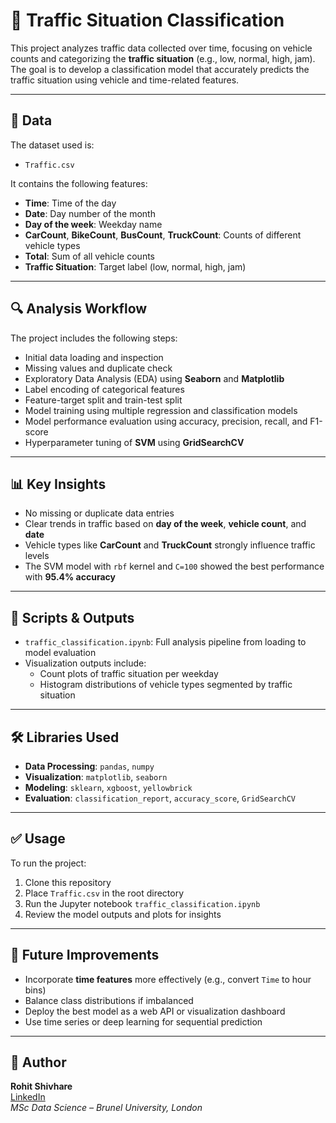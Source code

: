 # 🚦 Traffic Situation Classification

This project analyzes traffic data collected over time, focusing on vehicle counts and categorizing the **traffic situation** (e.g., low, normal, high, jam). The goal is to develop a classification model that accurately predicts the traffic situation using vehicle and time-related features.

---

## 📂 Data

The dataset used is:

- `Traffic.csv`

It contains the following features:

- **Time**: Time of the day  
- **Date**: Day number of the month  
- **Day of the week**: Weekday name  
- **CarCount**, **BikeCount**, **BusCount**, **TruckCount**: Counts of different vehicle types  
- **Total**: Sum of all vehicle counts  
- **Traffic Situation**: Target label (low, normal, high, jam)

---

## 🔍 Analysis Workflow

The project includes the following steps:

- Initial data loading and inspection  
- Missing values and duplicate check  
- Exploratory Data Analysis (EDA) using **Seaborn** and **Matplotlib**  
- Label encoding of categorical features  
- Feature-target split and train-test split  
- Model training using multiple regression and classification models  
- Model performance evaluation using accuracy, precision, recall, and F1-score  
- Hyperparameter tuning of **SVM** using **GridSearchCV**

---

## 📊 Key Insights

- No missing or duplicate data entries  
- Clear trends in traffic based on **day of the week**, **vehicle count**, and **date**  
- Vehicle types like **CarCount** and **TruckCount** strongly influence traffic levels  
- The SVM model with `rbf` kernel and `C=100` showed the best performance with **95.4% accuracy**

---

## 📁 Scripts & Outputs

- `traffic_classification.ipynb`: Full analysis pipeline from loading to model evaluation  
- Visualization outputs include:
  - Count plots of traffic situation per weekday
  - Histogram distributions of vehicle types segmented by traffic situation

---

## 🛠️ Libraries Used

- **Data Processing**: `pandas`, `numpy`  
- **Visualization**: `matplotlib`, `seaborn`  
- **Modeling**: `sklearn`, `xgboost`, `yellowbrick`  
- **Evaluation**: `classification_report`, `accuracy_score`, `GridSearchCV`

---

## ✅ Usage

To run the project:

1. Clone this repository  
2. Place `Traffic.csv` in the root directory  
3. Run the Jupyter notebook `traffic_classification.ipynb`  
4. Review the model outputs and plots for insights

---

## 🚀 Future Improvements

- Incorporate **time features** more effectively (e.g., convert `Time` to hour bins)  
- Balance class distributions if imbalanced  
- Deploy the best model as a web API or visualization dashboard  
- Use time series or deep learning for sequential prediction

---

## 👤 Author

**Rohit Shivhare**  
[LinkedIn](https://www.linkedin.com/in/rohit-shivhare-a857a4233/)  
*MSc Data Science – Brunel University, London*
